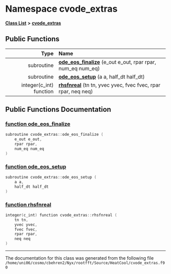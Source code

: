
# Namespace cvode\_extras


[**Class List**](annotated.md) **>** [**cvode\_extras**](namespacecvode__extras.md)




















## Public Functions

| Type | Name |
| ---: | :--- |
|  subroutine | [**ode\_eos\_finalize**](namespacecvode__extras.md#function-ode-eos-finalize) (e\_out e\_out, rpar rpar, num\_eq num\_eq) <br> |
|  subroutine | [**ode\_eos\_setup**](namespacecvode__extras.md#function-ode-eos-setup) (a a, half\_dt half\_dt) <br> |
|  integer(c\_int) function | [**rhsfnreal**](namespacecvode__extras.md#function-rhsfnreal) (tn tn, yvec yvec, fvec fvec, rpar rpar, neq neq) <br> |








## Public Functions Documentation


### <a href="#function-ode-eos-finalize" id="function-ode-eos-finalize">function ode\_eos\_finalize </a>


```cpp
subroutine cvode_extras::ode_eos_finalize (
    e_out e_out,
    rpar rpar,
    num_eq num_eq
) 
```



### <a href="#function-ode-eos-setup" id="function-ode-eos-setup">function ode\_eos\_setup </a>


```cpp
subroutine cvode_extras::ode_eos_setup (
    a a,
    half_dt half_dt
) 
```



### <a href="#function-rhsfnreal" id="function-rhsfnreal">function rhsfnreal </a>


```cpp
integer(c_int) function cvode_extras::rhsfnreal (
    tn tn,
    yvec yvec,
    fvec fvec,
    rpar rpar,
    neq neq
) 
```



------------------------------
The documentation for this class was generated from the following file `/home/uni06/cosmo/cbehren2/Nyx/rootfft/Source/HeatCool/cvode_extras.f90`
